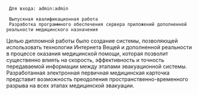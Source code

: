      Для входа: admin:admin

     Выпускная квалификационная работа
     Разработка программного обеспечения сервера приложений дополненной реальности медицинского назначения

   Целью дипломной работы было создание системы, позволяющей использовать технологии Интернета Вещей и дополненной реальности в процессе 
оказания медицинской помощи, которая позволит существенно влиять на скорость, эффективность и точность передаваемой информации между этапами эвакуационной системы.
Разработанная электронная первичная медицинская карточка представит возможность преодоления пространственно-временного разрыва на всех 
этапах медицинской эвакуации.
